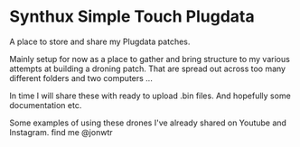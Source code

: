 # Synthux Simple Touch Plugdata
 A place to store and share my Plugdata patches.
 
 Mainly setup for now as a place to gather and bring structure to my various attempts at building a droning patch. That are spread out across too many different folders and two computers ... 
 
 In time I will share these with ready to upload .bin files. And hopefully some documentation etc.

 Some examples of using these drones I've already shared on Youtube and Instagram. find me @jonwtr
